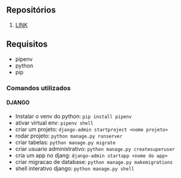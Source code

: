 
## Repositórios

1. [LINK](https://github.com/devfullcycle/imersao19)

## Requisitos

* pipenv
* python
* pip  

### Comandos utilizados

#### DJANGO

* Instalar o venv do python: `pip install pipenv`
* ativar virtual env: `pipenv shell`
* criar um projeto: `django-admin startproject <nome projeto>`
* rodar projeto: `python manage.py runserver`
* criar tabelas: `python manage.py migrate`
* criar usuario administrativo: `python manage.py createsuperuser`
* cria um app no djang: `django-admin startapp <nome do app>`
* criar migracao de database: `python manage.py makemigrations`
* shell interativo django: `python manage.py shell`